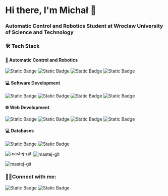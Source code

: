 <h1 align="left">Hi there, I'm Michał 👋</h1>
<h3 align="left">Automatic Control and Robotics Student at Wroclaw University of Science and Technology</h3>

<h3 align="left">🛠️ Tech Stack</h4>

<h4 align="left">🤖 Automatic Control and Robotics</h4>
<p align="left">
<img alt="Static Badge" src="https://img.shields.io/badge/Python-%23white?style=flat-square&logo=python&logoColor=white&labelColor=2f5780&color=2f5780">
<img alt="Static Badge" src="https://img.shields.io/badge/C%2B%2B-%23white?style=flat-square&logo=c%2B%2B&labelColor=blue&color=blue">
<img alt="Static Badge" src="https://img.shields.io/badge/ROS2-white?style=flat-square&logo=ros&logoColor=white&labelColor=d60b0b&color=d60b0b">
<img alt="Static Badge" src="https://img.shields.io/badge/MatLab-white?style=flat-square&logoColor=white&labelColor=orange&color=orange">

<h4 align="left">💻 Software Development</h4>
<p align="left">
<img alt="Static Badge" src="https://img.shields.io/badge/GitLab-white?style=flat-square&logo=gitlab&logoColor=white&labelColor=fc6d26&color=fc6d26">
<img alt="Static Badge" src="https://img.shields.io/badge/Docker-white?style=flat-square&logo=docker&logoColor=white&labelColor=%230b2e87&color=%230b2e87">
<img alt="Static Badge" src="https://img.shields.io/badge/Qt-white?style=flat-square&logo=qt&logoColor=white&labelColor=%2317960e&color=%2317960e">
<img alt="Static Badge" src="https://img.shields.io/badge/Linux-white?style=flat-square&logo=linux&logoColor=white&labelColor=%232e2d2d&color=%232e2d2d">

<h4 align="left">🌐 Web Development</h4>
<p align="left">
<img alt="Static Badge" src="https://img.shields.io/badge/FastAPI-white?style=flat-square&logo=fastapi&logoColor=white&labelColor=%2333918c&color=%2333918c">
<img alt="Static Badge" src="https://img.shields.io/badge/Tailwind%20CSS-white?style=flat-square&logo=tailwindcss&logoColor=white&labelColor=%232388c2&color=%232388c2">
<img alt="Static Badge" src="https://img.shields.io/badge/htmx-white?style=flat-square&logo=htmx&logoColor=white&labelColor=%23283740&color=%23283740">
<img alt="Static Badge" src="https://img.shields.io/badge/JavaScript-white?style=flat-square&logo=javascript&logoColor=white&labelColor=%20%23ffd000&color=%20%23ffd000">

<h4 align="left">💻 Databases</h4>
<p align="left">
<img alt="Static Badge" src="https://img.shields.io/badge/InfluxDB-white?style=flat-square&logo=influxdb&logoColor=white&labelColor=%2343298f&color=%2343298f">
<img alt="Static Badge" src="https://img.shields.io/badge/MySQL-white?style=flat-square&logo=mysql&logoColor=white&labelColor=%23182e54&color=%23182e54">

<p><img align="left" src="https://github-readme-stats.vercel.app/api/top-langs?username=mastej-git&show_icons=true&locale=en&layout=compact" alt="mastej-git" /></p>

<p>&nbsp;<img align="center" src="https://github-readme-stats.vercel.app/api?username=mastej-git&show_icons=true&locale=en" alt="mastej-git" /></p>

<p align="left"> <img src="https://komarev.com/ghpvc/?username=mastej-git&label=Profile%20views&color=0e75b6&style=flat" alt="mastej-git" /> </p>

<h3 align="left">🤝🏻Connect with me:</h3>
<p align="left">
<img alt="Static Badge" src="https://img.shields.io/badge/Micha%C5%82%20Mastej-blue?style=flat-square&logo=linkedin&labelColor=blue&link=https%3A%2F%2Fwww.linkedin.com%2Fin%2Fmicha%C5%82-mastej-231248259%2F">
<img alt="Static Badge" src="https://img.shields.io/badge/m.mastej1812%40gmail.com-%23b54326?style=flat-square&logo=gmail&logoColor=white">

</p>
